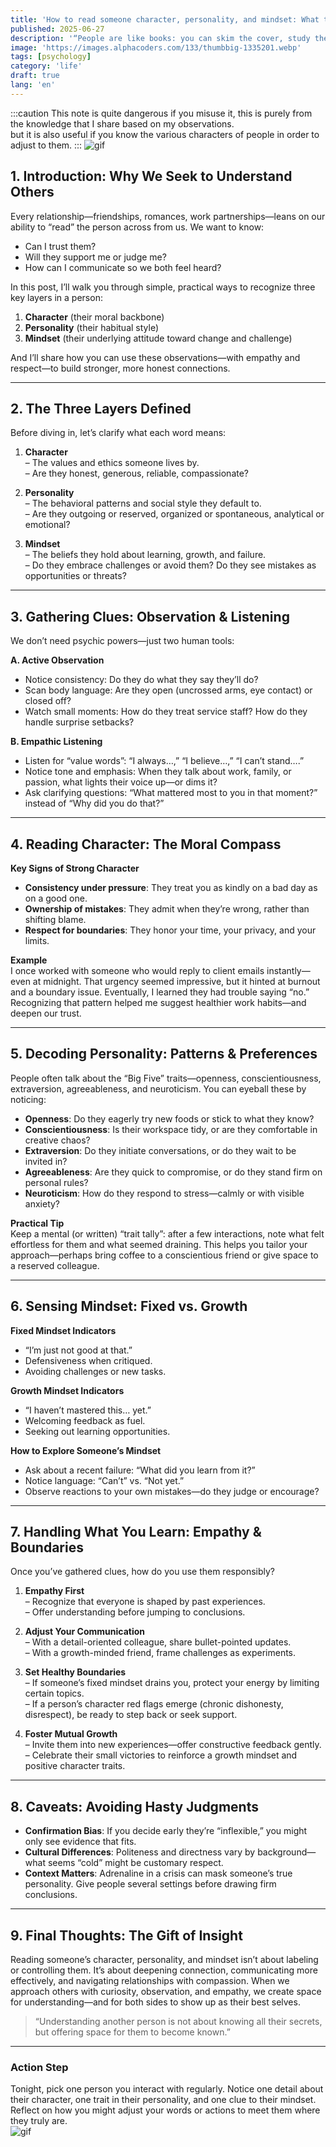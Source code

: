 ```yaml
---
title: 'How to read someone character, personality, and mindset: What to Do with That Insight?'
published: 2025-06-27
description: '“People are like books: you can skim the cover, study the pages, or read between the lines.”'
image: 'https://images.alphacoders.com/133/thumbbig-1335201.webp'
tags: [psychology]
category: 'life'
draft: true
lang: 'en'
---
```


:::caution
This note is quite dangerous if you misuse it, this is purely from the knowledge that I share based on my observations.  
but it is also useful if you know the various characters of people in order to adjust to them.
:::
![gif](https://media.tenor.com/67hT1MmqHoYAAAAM/black-butler-chess.gif)
## 1. Introduction: Why We Seek to Understand Others

Every relationship—friendships, romances, work partnerships—leans on our ability to “read” the person across from us. We want to know:  
- Can I trust them?  
- Will they support me or judge me?  
- How can I communicate so we both feel heard?

In this post, I’ll walk you through simple, practical ways to recognize three key layers in a person:  
1. **Character** (their moral backbone)  
2. **Personality** (their habitual style)  
3. **Mindset** (their underlying attitude toward change and challenge)  

And I’ll share how you can use these observations—with empathy and respect—to build stronger, more honest connections.

---

## 2. The Three Layers Defined

Before diving in, let’s clarify what each word means:

1. **Character**  
   – The values and ethics someone lives by.  
   – Are they honest, generous, reliable, compassionate?  

2. **Personality**  
   – The behavioral patterns and social style they default to.  
   – Are they outgoing or reserved, organized or spontaneous, analytical or emotional?  

3. **Mindset**  
   – The beliefs they hold about learning, growth, and failure.  
   – Do they embrace challenges or avoid them? Do they see mistakes as opportunities or threats?

---

## 3. Gathering Clues: Observation & Listening

We don’t need psychic powers—just two human tools:

**A. Active Observation**  
  - Notice consistency: Do they do what they say they’ll do?  
  - Scan body language: Are they open (uncrossed arms, eye contact) or closed off?  
  - Watch small moments: How do they treat service staff? How do they handle surprise setbacks?

**B. Empathic Listening**  
  - Listen for “value words”: “I always…,” “I believe…,” “I can’t stand….”  
  - Notice tone and emphasis: When they talk about work, family, or passion, what lights their voice up—or dims it?  
  - Ask clarifying questions: “What mattered most to you in that moment?” instead of “Why did you do that?”

---

## 4. Reading Character: The Moral Compass

**Key Signs of Strong Character**  
- **Consistency under pressure**: They treat you as kindly on a bad day as on a good one.  
- **Ownership of mistakes**: They admit when they’re wrong, rather than shifting blame.  
- **Respect for boundaries**: They honor your time, your privacy, and your limits.  

**Example**  
I once worked with someone who would reply to client emails instantly—even at midnight. That urgency seemed impressive, but it hinted at burnout and a boundary issue. Eventually, I learned they had trouble saying “no.” Recognizing that pattern helped me suggest healthier work habits—and deepen our trust.

---

## 5. Decoding Personality: Patterns & Preferences

People often talk about the “Big Five” traits—openness, conscientiousness, extraversion, agreeableness, and neuroticism. You can eyeball these by noticing:

- **Openness**: Do they eagerly try new foods or stick to what they know?  
- **Conscientiousness**: Is their workspace tidy, or are they comfortable in creative chaos?  
- **Extraversion**: Do they initiate conversations, or do they wait to be invited in?  
- **Agreeableness**: Are they quick to compromise, or do they stand firm on personal rules?  
- **Neuroticism**: How do they respond to stress—calmly or with visible anxiety?

**Practical Tip**  
Keep a mental (or written) “trait tally”: after a few interactions, note what felt effortless for them and what seemed draining. This helps you tailor your approach—perhaps bring coffee to a conscientious friend or give space to a reserved colleague.

---

## 6. Sensing Mindset: Fixed vs. Growth

**Fixed Mindset Indicators**  
- “I’m just not good at that.”  
- Defensiveness when critiqued.  
- Avoiding challenges or new tasks.

**Growth Mindset Indicators**  
- “I haven’t mastered this… yet.”  
- Welcoming feedback as fuel.  
- Seeking out learning opportunities.

**How to Explore Someone’s Mindset**  
- Ask about a recent failure: “What did you learn from it?”  
- Notice language: “Can’t” vs. “Not yet.”  
- Observe reactions to your own mistakes—do they judge or encourage?

---

## 7. Handling What You Learn: Empathy & Boundaries

Once you’ve gathered clues, how do you use them responsibly?

1. **Empathy First**  
   – Recognize that everyone is shaped by past experiences.  
   – Offer understanding before jumping to conclusions.

2. **Adjust Your Communication**  
   – With a detail-oriented colleague, share bullet-pointed updates.  
   – With a growth-minded friend, frame challenges as experiments.

3. **Set Healthy Boundaries**  
   – If someone’s fixed mindset drains you, protect your energy by limiting certain topics.  
   – If a person’s character red flags emerge (chronic dishonesty, disrespect), be ready to step back or seek support.

4. **Foster Mutual Growth**  
   – Invite them into new experiences—offer constructive feedback gently.  
   – Celebrate their small victories to reinforce a growth mindset and positive character traits.

---

## 8. Caveats: Avoiding Hasty Judgments

- **Confirmation Bias**: If you decide early they’re “inflexible,” you might only see evidence that fits.  
- **Cultural Differences**: Politeness and directness vary by background—what seems “cold” might be customary respect.  
- **Context Matters**: Adrenaline in a crisis can mask someone’s true personality. Give people several settings before drawing firm conclusions.

---

## 9. Final Thoughts: The Gift of Insight

Reading someone’s character, personality, and mindset isn’t about labeling or controlling them. It’s about deepening connection, communicating more effectively, and navigating relationships with compassion. When we approach others with curiosity, observation, and empathy, we create space for understanding—and for both sides to show up as their best selves.

> “Understanding another person is not about knowing all their secrets, but offering space for them to become known.”  

---

### Action Step

Tonight, pick one person you interact with regularly. Notice one detail about their character, one trait in their personality, and one clue to their mindset. Reflect on how you might adjust your words or actions to meet them where they truly are.  
![gif](https://media.tenor.com/WQWKNBdUk40AAAAM/sakayanagi-arisu-classroom-of-the-elite.gif)